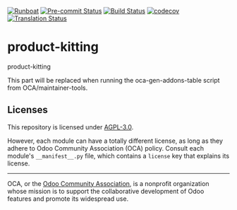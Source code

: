 
[![Runboat](https://img.shields.io/badge/runboat-Try%20me-875A7B.png)](https://runboat.odoo-community.org/builds?repo=OCA/product-kitting&target_branch=18.0)
[![Pre-commit Status](https://github.com/OCA/product-kitting/actions/workflows/pre-commit.yml/badge.svg?branch=18.0)](https://github.com/OCA/product-kitting/actions/workflows/pre-commit.yml?query=branch%3A18.0)
[![Build Status](https://github.com/OCA/product-kitting/actions/workflows/test.yml/badge.svg?branch=18.0)](https://github.com/OCA/product-kitting/actions/workflows/test.yml?query=branch%3A18.0)
[![codecov](https://codecov.io/gh/OCA/product-kitting/branch/18.0/graph/badge.svg)](https://codecov.io/gh/OCA/product-kitting)
[![Translation Status](https://translation.odoo-community.org/widgets/product-kitting-18-0/-/svg-badge.svg)](https://translation.odoo-community.org/engage/product-kitting-18-0/?utm_source=widget)

<!-- /!\ do not modify above this line -->

# product-kitting

product-kitting

<!-- /!\ do not modify below this line -->

<!-- prettier-ignore-start -->

[//]: # (addons)

This part will be replaced when running the oca-gen-addons-table script from OCA/maintainer-tools.

[//]: # (end addons)

<!-- prettier-ignore-end -->

## Licenses

This repository is licensed under [AGPL-3.0](LICENSE).

However, each module can have a totally different license, as long as they adhere to Odoo Community Association (OCA)
policy. Consult each module's `__manifest__.py` file, which contains a `license` key
that explains its license.

----
OCA, or the [Odoo Community Association](http://odoo-community.org/), is a nonprofit
organization whose mission is to support the collaborative development of Odoo features
and promote its widespread use.

